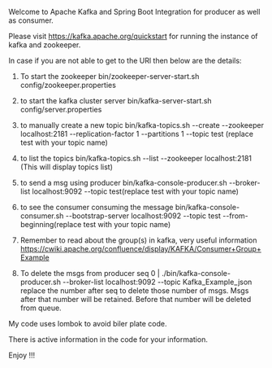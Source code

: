 Welcome to Apache Kafka and Spring Boot Integration for producer as well as consumer.

Please visit https://kafka.apache.org/quickstart for running the instance of kafka and zookeeper.

In case if you are not able to get to the URl then below are the details:

1. To start the zookeeper
bin/zookeeper-server-start.sh config/zookeeper.properties

2. to start the kafka cluster server
bin/kafka-server-start.sh config/server.properties

3. to manually create a new topic
bin/kafka-topics.sh --create --zookeeper localhost:2181 --replication-factor 1 --partitions 1 --topic test (replace test with your topic name)

4. to list the topics
bin/kafka-topics.sh --list --zookeeper localhost:2181 (This will display topics list)

5. to send a msg using producer
bin/kafka-console-producer.sh --broker-list localhost:9092 --topic test(replace test with your topic name)

6. to see the consumer consuming the message
bin/kafka-console-consumer.sh --bootstrap-server localhost:9092 --topic test --from-beginning(replace test with your topic name)

7. Remember to read about the group(s) in kafka, very useful information
https://cwiki.apache.org/confluence/display/KAFKA/Consumer+Group+Example

8. To delete the msgs from producer
seq 0 | ./bin/kafka-console-producer.sh --broker-list localhost:9092 --topic Kafka_Example_json
replace the number after seq to delete those number of msgs. Msgs after that number will be retained. Before that number will be deleted from queue.

My code uses lombok to avoid biler plate code.

There is active information in the code for your information.

Enjoy !!!